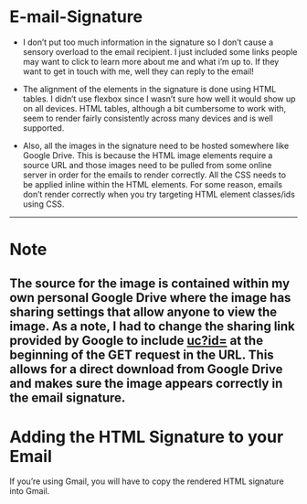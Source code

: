 # E-mail-Signature
- I don’t put too much information in the signature so I don’t cause a sensory overload to the email recipient. I just included some links people may want to click to learn more about me and what i’m up to. If they want to get in touch with me, well they can reply to the email!

- The alignment of the elements in the signature is done using HTML tables. I didn’t use flexbox since I wasn’t sure how well it would show up on all devices. HTML tables, although a bit cumbersome to work with, seem to render fairly consistently across many devices and is well supported.

- Also, all the images in the signature need to be hosted somewhere like Google Drive. This is because the HTML image elements require a source URL and those images need to be pulled from some online server in order for the emails to render correctly.
All the CSS needs to be applied inline within the HTML elements. For some reason, emails don’t render correctly when you try targeting HTML element classes/ids using CSS.

-------------------------------------
# Note
The source for the image is contained within my own personal Google Drive where the image has sharing settings that allow anyone to view the image. As a note, I had to change the sharing link provided by Google to include <b><u>uc?id=</u></b> at the beginning of the GET request in the URL. This allows for a direct download from Google Drive and makes sure the image appears correctly in the email signature.
---------------------------------------

# Adding the HTML Signature to your Email
If you’re using Gmail, you will have to copy the rendered HTML signature into Gmail. 

